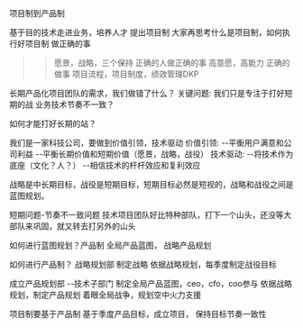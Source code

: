 项目制到产品制

基于目的技术走进业务，培养人才
提出项目制
大家再思考什么是项目制，如何执行好项目制
做正确的事
>> 愿景，战略，三个保持
正确的人做正确的事
>> 高意愿，高能力
正确的做事
>> 项目流程，项目制度，绩效管理DKP

长期产品化项目团队的需求，我们做错了什么？
关键问题: 我们只是专注于打好短期的战
业务技术节奏不一致？

如何才能打好长期的站？

我们是一家科技公司，要做到价值引领，技术驱动
价值引领: 
--平衡用户满意和公司利益
--平衡长期价值和短期价值（愿景，战略，战役）
技术驱动: 
--将技术作为底座（文化？人？）
--相信技术的杆杆效应和复利效应

战略是中长期目标，战役是短期目标，短期目标必然是短视的，战略和战役之间是蓝图规划。

短期问题-节奏不一致问题
技术项目团队好比特种部队，打下一个山头，还没等大部队来巩固，就又转去打另外的山头

如何进行蓝图规划？产品制
全局产品蓝图，
战略产品规划

如何进行产品制？
战略规划部
制定战略
依据战略规划，每季度制定战役目标

成立产品规划部
--技术子部门
制定全局产品蓝图，ceo，cfo，coo参与
依据战略规划，制定产品规划
着眼全局战争，规划空中火力支援


项目制要基于产品制
基于季度产品目标，成立项目，
保持目标节奏一致性





